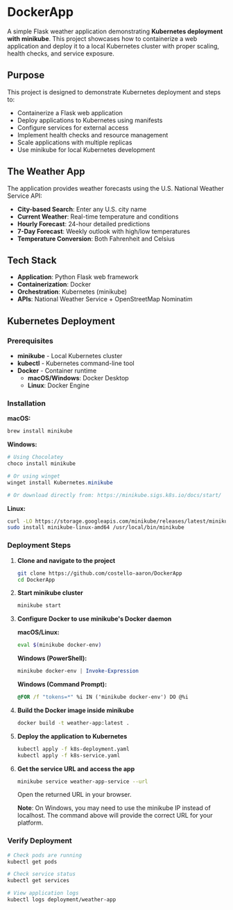 # DockerApp

A simple Flask weather application demonstrating **Kubernetes deployment with minikube**. This project showcases how to containerize a web application and deploy it to a local Kubernetes cluster with proper scaling, health checks, and service exposure.

## Purpose

This project is designed to demonstrate Kubernetes deployment and steps to:

- Containerize a Flask web application
- Deploy applications to Kubernetes using manifests
- Configure services for external access
- Implement health checks and resource management
- Scale applications with multiple replicas
- Use minikube for local Kubernetes development

## The Weather App

The application provides weather forecasts using the U.S. National Weather Service API:

- **City-based Search**: Enter any U.S. city name
- **Current Weather**: Real-time temperature and conditions
- **Hourly Forecast**: 24-hour detailed predictions
- **7-Day Forecast**: Weekly outlook with high/low temperatures
- **Temperature Conversion**: Both Fahrenheit and Celsius

## Tech Stack

- **Application**: Python Flask web framework
- **Containerization**: Docker
- **Orchestration**: Kubernetes (minikube)
- **APIs**: National Weather Service + OpenStreetMap Nominatim

## Kubernetes Deployment

### Prerequisites

- **minikube** - Local Kubernetes cluster
- **kubectl** - Kubernetes command-line tool
- **Docker** - Container runtime
  - **macOS/Windows**: Docker Desktop
  - **Linux**: Docker Engine

### Installation

**macOS:**

```bash
brew install minikube
```

**Windows:**

```powershell
# Using Chocolatey
choco install minikube

# Or using winget
winget install Kubernetes.minikube

# Or download directly from: https://minikube.sigs.k8s.io/docs/start/
```

**Linux:**

```bash
curl -LO https://storage.googleapis.com/minikube/releases/latest/minikube-linux-amd64
sudo install minikube-linux-amd64 /usr/local/bin/minikube
```

### Deployment Steps

1. **Clone and navigate to the project**

   ```bash
   git clone https://github.com/costello-aaron/DockerApp
   cd DockerApp
   ```

2. **Start minikube cluster**

   ```bash
   minikube start
   ```

3. **Configure Docker to use minikube's Docker daemon**

   **macOS/Linux:**

   ```bash
   eval $(minikube docker-env)
   ```

   **Windows (PowerShell):**

   ```powershell
   minikube docker-env | Invoke-Expression
   ```

   **Windows (Command Prompt):**

   ```cmd
   @FOR /f "tokens=*" %i IN ('minikube docker-env') DO @%i
   ```

4. **Build the Docker image inside minikube**

   ```bash
   docker build -t weather-app:latest .
   ```

5. **Deploy the application to Kubernetes**

   ```bash
   kubectl apply -f k8s-deployment.yaml
   kubectl apply -f k8s-service.yaml
   ```

6. **Get the service URL and access the app**

   ```bash
   minikube service weather-app-service --url
   ```

   Open the returned URL in your browser.

   **Note**: On Windows, you may need to use the minikube IP instead of localhost. The command above will provide the correct URL for your platform.

### Verify Deployment

```bash
# Check pods are running
kubectl get pods

# Check service status
kubectl get services

# View application logs
kubectl logs deployment/weather-app
```
